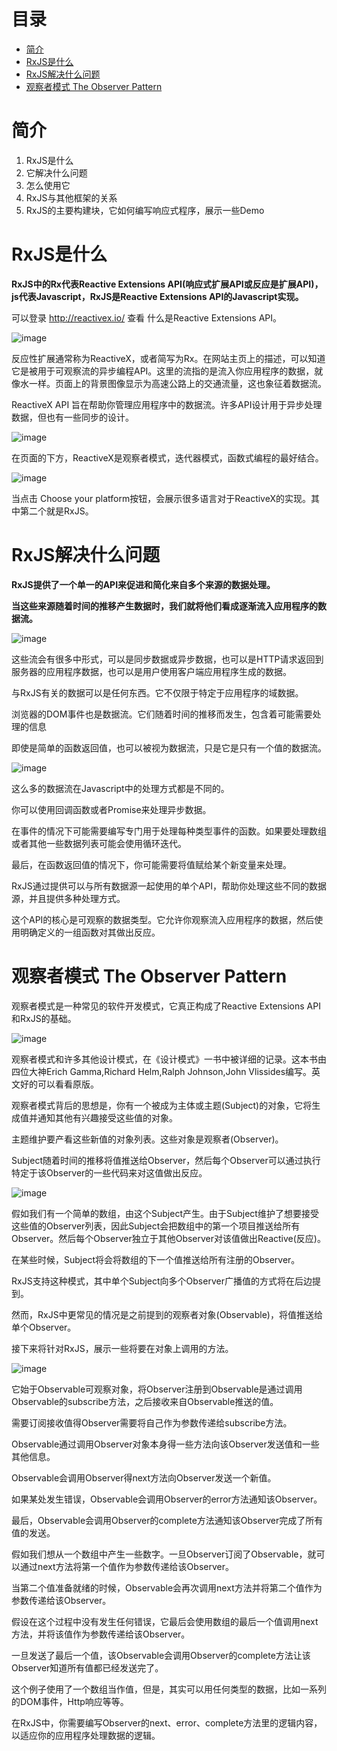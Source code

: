 # 目录 <!-- omit in toc --> 
- [简介](#%e7%ae%80%e4%bb%8b)
- [RxJS是什么](#rxjs%e6%98%af%e4%bb%80%e4%b9%88)
- [RxJS解决什么问题](#rxjs%e8%a7%a3%e5%86%b3%e4%bb%80%e4%b9%88%e9%97%ae%e9%a2%98)
- [观察者模式 The Observer Pattern](#%e8%a7%82%e5%af%9f%e8%80%85%e6%a8%a1%e5%bc%8f-the-observer-pattern)

# 简介
1. RxJS是什么
2. 它解决什么问题
3. 怎么使用它
4. RxJS与其他框架的关系
5. RxJS的主要构建块，它如何编写响应式程序，展示一些Demo


# RxJS是什么

****RxJS中的Rx代表Reactive Extensions API(响应式扩展API或反应是扩展API)，js代表Javascript，RxJS是Reactive Extensions API的Javascript实现。****

可以登录 http://reactivex.io/ 查看 什么是Reactive Extensions API。 

![image](image/2.1.1.png)

反应性扩展通常称为ReactiveX，或者简写为Rx。在网站主页上的描述，可以知道它是被用于可观察流的异步编程API。这里的流指的是流入你应用程序的数据，就像水一样。页面上的背景图像显示为高速公路上的交通流量，这也象征着数据流。

ReactiveX API 旨在帮助你管理应用程序中的数据流。许多API设计用于异步处理数据，但也有一些同步的设计。

![image](image/2.1.2.png)

在页面的下方，ReactiveX是观察者模式，迭代器模式，函数式编程的最好结合。

![image](image/2.1.3.png)

当点击 Choose your platform按钮，会展示很多语言对于ReactiveX的实现。其中第二个就是RxJS。

# RxJS解决什么问题

**RxJS提供了一个单一的API来促进和简化来自多个来源的数据处理。**

**当这些来源随着时间的推移产生数据时，我们就将他们看成逐渐流入应用程序的数据流。**

![image](image/2.1.4.png)

这些流会有很多中形式，可以是同步数据或异步数据，也可以是HTTP请求返回到服务器的应用程序数据，也可以是用户使用客户端应用程序生成的数据。

与RxJS有关的数据可以是任何东西。它不仅限于特定于应用程序的域数据。

浏览器的DOM事件也是数据流。它们随着时间的推移而发生，包含着可能需要处理的信息

即使是简单的函数返回值，也可以被视为数据流，只是它是只有一个值的数据流。

![image](image/2.1.5.png)

这么多的数据流在Javascript中的处理方式都是不同的。

你可以使用回调函数或者Promise来处理异步数据。

在事件的情况下可能需要编写专门用于处理每种类型事件的函数。如果要处理数组或者其他一些数据列表可能会使用循环迭代。

最后，在函数返回值的情况下，你可能需要将值赋给某个新变量来处理。

RxJS通过提供可以与所有数据源一起使用的单个API，帮助你处理这些不同的数据源，并且提供多种处理方式。

这个API的核心是可观察的数据类型。它允许你观察流入应用程序的数据，然后使用明确定义的一组函数对其做出反应。

# 观察者模式 The Observer Pattern
观察者模式是一种常见的软件开发模式，它真正构成了Reactive Extensions API和RxJS的基础。

![image](image/2.1.6.png)

观察者模式和许多其他设计模式，在《设计模式》一书中被详细的记录。这本书由四位大神Erich Gamma,Richard Helm,Ralph Johnson,John Vlissides编写。英文好的可以看看原版。

观察者模式背后的思想是，你有一个被成为主体或主题(Subject)的对象，它将生成值并通知其他有兴趣接受这些值的对象。

主题维护要产看这些新值的对象列表。这些对象是观察者(Observer)。

Subject随着时间的推移将值推送给Observer，然后每个Observer可以通过执行特定于该Observer的一些代码来对这值做出反应。

![image](image/2.1.7.gif)

假如我们有一个简单的数组，由这个Subject产生。由于Subject维护了想要接受这些值的Observer列表，因此Subject会把数组中的第一个项目推送给所有Observer。然后每个Observer独立于其他Observer对该值做出Reactive(反应)。

在某些时候，Subject将会将数组的下一个值推送给所有注册的Observer。

RxJS支持这种模式，其中单个Subject向多个Observer广播值的方式将在后边提到。

然而，RxJS中更常见的情况是之前提到的观察者对象(Observable)，将值推送给单个Observer。

接下来将针对RxJS，展示一些将要在对象上调用的方法。

![image](image/2.1.8.gif)

它始于Observable可观察对象，将Observer注册到Observable是通过调用Observable的subscribe方法，之后接收来自Observable推送的值。

需要订阅接收值得Observer需要将自己作为参数传递给subscribe方法。

Observable通过调用Observer对象本身得一些方法向该Observer发送值和一些其他信息。

Observable会调用Observer得next方法向Observer发送一个新值。

如果某处发生错误，Observable会调用Observer的error方法通知该Observer。

最后，Observable会调用Observer的complete方法通知该Observer完成了所有值的发送。

假如我们想从一个数组中产生一些数字。一旦Observer订阅了Observable，就可以通过next方法将第一个值作为参数传递给该Observer。

当第二个值准备就绪的时候，Observable会再次调用next方法并将第二个值作为参数传递给该Observer。

假设在这个过程中没有发生任何错误，它最后会使用数组的最后一个值调用next方法，并将该值作为参数传递给该Observer。

一旦发送了最后一个值，该Observable会调用Observer的complete方法让该Observer知道所有值都已经发送完了。

这个例子使用了一个数组当作值，但是，其实可以用任何类型的数据，比如一系列的DOM事件，Http响应等等。

在RxJS中，你需要编写Observer的next、error、complete方法里的逻辑内容，以适应你的应用程序处理数据的逻辑。

